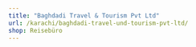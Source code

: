 ```yaml
---
title: "Baghdadi Travel & Tourism Pvt Ltd"
url: /karachi/baghdadi-travel-und-tourism-pvt-ltd/
shop: Reisebüro
---
```

